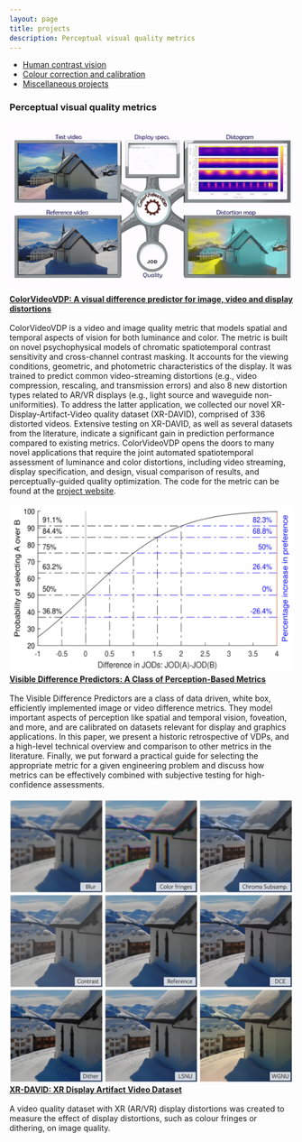 ```yaml
---
layout: page
title: projects
description: Perceptual visual quality metrics 
---
```



<div class="navbar">
  <div class="navbar-inner">
      <ul class="nav">  
		  <li><a href="hvs.html">Human contrast vision</a></li>
		  <!-- <li><a href="metrics.html">Perceptual visual quality metrics</a></li>-->
		  <li><a href="colour.html">Colour correction and calibration</a></li>
		  <li><a href="misc.html">Miscellaneous projects</a></li>
      </ul>
  </div>
</div>


### Perceptual visual quality metrics

<div class="container container-box container-box-fixed">
    <div class="row-fluid">
        <div class="span3">
			<img src="../assets/projects/metrics/cvvdp_24.gif">
		</div>
		<div class="span9">
		<b><a href="https://dl.acm.org/doi/10.1145/3658144">ColorVideoVDP: A visual difference predictor for image, video and display distortions</a></b><br/><br/>		
          ColorVideoVDP is a video and image quality metric that models spatial and temporal aspects of vision for both luminance and color. The metric is built on novel psychophysical models of chromatic spatiotemporal contrast sensitivity and cross-channel contrast masking. It accounts for the viewing conditions, geometric, and photometric characteristics of the display. It was trained to predict common video-streaming distortions (e.g., video compression, rescaling, and transmission errors) and also 8 new distortion types related to AR/VR displays (e.g., light source and waveguide non-uniformities). To address the latter application, we collected our novel XR-Display-Artifact-Video quality dataset (XR-DAVID), comprised of 336 distorted videos. Extensive testing on XR-DAVID, as well as several datasets from the literature, indicate a significant gain in prediction performance compared to existing metrics. ColorVideoVDP opens the doors to many novel applications that require the joint automated spatiotemporal assessment of luminance and color distortions, including video streaming, display specification, and design, visual comparison of results, and perceptually-guided quality optimization. The code for the metric can be found at the <a href="https://github.com/gfxdisp/ColorVideoVDP">project website</a>.<br/><br/>
        </div> 
	</div> 
</div>

<div class="container container-box container-box-fixed">
    <div class="row-fluid">
        <div class="span3">
			<img src="../assets/projects/metrics/vdp_sid_24.png">
		</div>
		<div class="span9">
		<b><a href="https://sid.onlinelibrary.wiley.com/doi/abs/10.1002/sdtp.17514?casa_token=kR4wKqS9zOoAAAAA%3A2ELHUWN_7pBms_IJ4ZlxXFV56Zi9K5hfihIciZGqPbm-zncUUZJa7EBCiu93fYbmG7VuQzmAvuQleg">Visible Difference Predictors: A Class of Perception-Based Metrics</a></b><br/><br/>		
           The Visible Difference Predictors are a class of data driven, white box, efficiently implemented image or video difference metrics. They model important aspects of perception like spatial and temporal vision, foveation, and more, and are calibrated on datasets relevant for display and graphics applications. In this paper, we present a historic retrospective of VDPs, and a high-level technical overview and comparison to other metrics in the literature. Finally, we put forward a practical guide for selecting the appropriate metric for a given engineering problem and discuss how metrics can be effectively combined with subjective testing for high-confidence assessments.<br/><br/>
        </div> 
	</div> 
</div>

<div class="container container-box container-box-fixed">
    <div class="row-fluid">
        <div class="span3">
			<img src="../assets/projects/metrics/cvvdp_24.png">
		</div>
		<div class="span9">
		<b><a href="https://www.repository.cam.ac.uk/items/319d8505-af2d-4b50-a849-469b80933002">XR-DAVID: XR Display Artifact Video Dataset</a></b><br/><br/>		
           A video quality dataset with XR (AR/VR) display distortions was created to measure the effect of display distortions, such as colour fringes or dithering, on image quality.<br/><br/>
        </div> 
	</div> 
</div>



<!-- 
<div class = "container">
	<div class="row-fluid">
		<div class="span7">
			
			<b>Retinal illuminance is reduced with age</b>
			<img src="../assets/projects/agingcsf/AgingCSF.gif" width="100%"/>
			
			<br/><br/><br/><b>CSF of older adults match CSF of younger adults at lower luminances</b>
			<img src="../assets/projects/agingcsf/AgingCSF2.gif" width="100%"/>
		</div>
	</div>
</div>
-->